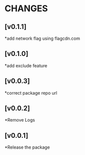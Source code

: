 # CHANGES

## [v0.1.1]

*add network flag using flagcdn.com

## [v0.1.0]

*add exclude feature

## [v0.0.3]

*correct package repo url

## [v0.0.2]

*Remove Logs

## [v0.0.1]

*Release the package

